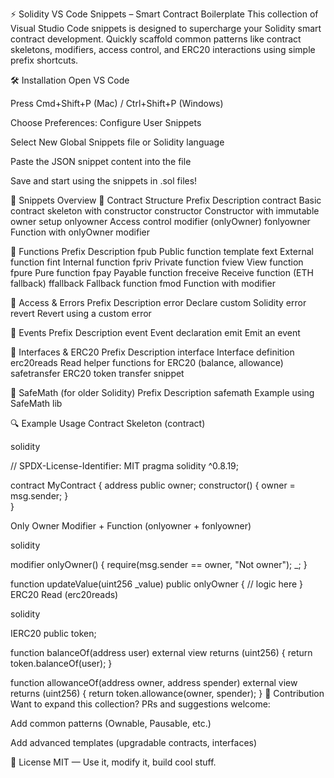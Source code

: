⚡ Solidity VS Code Snippets – Smart Contract Boilerplate
This collection of Visual Studio Code snippets is designed to supercharge your Solidity smart contract development. Quickly scaffold common patterns like contract skeletons, modifiers, access control, and ERC20 interactions using simple prefix shortcuts.

🛠 Installation
Open VS Code

Press Cmd+Shift+P (Mac) / Ctrl+Shift+P (Windows)

Choose Preferences: Configure User Snippets

Select New Global Snippets file or Solidity language

Paste the JSON snippet content into the file

Save and start using the snippets in .sol files!

🔖 Snippets Overview
🧱 Contract Structure
Prefix	Description
contract	Basic contract skeleton with constructor
constructor	Constructor with immutable owner setup
onlyowner	Access control modifier (onlyOwner)
fonlyowner	Function with onlyOwner modifier

🧩 Functions
Prefix	Description
fpub	Public function template
fext	External function
fint	Internal function
fpriv	Private function
fview	View function
fpure	Pure function
fpay	Payable function
freceive	Receive function (ETH fallback)
ffallback	Fallback function
fmod	Function with modifier

🔐 Access & Errors
Prefix	Description
error	Declare custom Solidity error
revert	Revert using a custom error

🧾 Events
Prefix	Description
event	Event declaration
emit	Emit an event

🤝 Interfaces & ERC20
Prefix	Description
interface	Interface definition
erc20reads	Read helper functions for ERC20 (balance, allowance)
safetransfer	ERC20 token transfer snippet

🧮 SafeMath (for older Solidity)
Prefix	Description
safemath	Example using SafeMath lib

🔍 Example Usage
Contract Skeleton (contract)

solidity

// SPDX-License-Identifier: MIT
pragma solidity ^0.8.19;

contract MyContract {
    address public owner;
     constructor() {
        owner = msg.sender;
    }      
}

Only Owner Modifier + Function (onlyowner + fonlyowner)

solidity

modifier onlyOwner() {
    require(msg.sender == owner, "Not owner");
    _;
}

function updateValue(uint256 _value) public onlyOwner {
    // logic here
}
ERC20 Read (erc20reads)

solidity

IERC20 public token;

function balanceOf(address user) external view returns (uint256) {
    return token.balanceOf(user);
}

function allowanceOf(address owner, address spender) external view returns (uint256) {
    return token.allowance(owner, spender);
}
🤝 Contribution
Want to expand this collection? PRs and suggestions welcome:

Add common patterns (Ownable, Pausable, etc.)

Add advanced templates (upgradable contracts, interfaces)

📜 License
MIT — Use it, modify it, build cool stuff.

